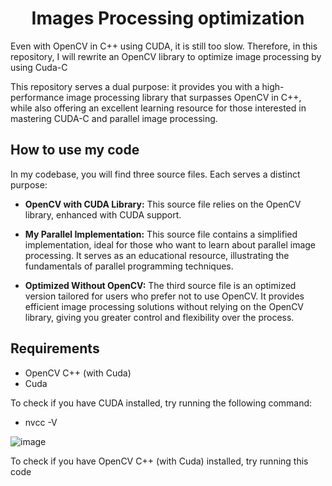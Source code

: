 

<p align="center">
 <h1 align="center">Images Processing optimization </h1>
</p>

Even with OpenCV in C++ using CUDA, it is still too slow. Therefore, in this repository, I will rewrite an OpenCV library to optimize image processing by using Cuda-C


This repository serves a dual purpose: it provides you with a high-performance image processing library that surpasses OpenCV in C++, while also offering an excellent learning resource for those interested in mastering CUDA-C and parallel image processing.


## How to use my code
In my codebase, you will find three source files. Each serves a distinct purpose:

- **OpenCV with CUDA Library:** This source file relies on the OpenCV library, enhanced with CUDA support.
  
- **My Parallel Implementation:** This source file contains a simplified implementation, ideal for those who want to learn about parallel image processing. It serves as an educational resource, illustrating the fundamentals of parallel programming techniques.

- **Optimized Without OpenCV:** The third source file is an optimized version tailored for users who prefer not to use OpenCV. It provides efficient image processing solutions without relying on the OpenCV library, giving you greater control and flexibility over the process.


## Requirements
- OpenCV C++ (with Cuda)
- Cuda

To check if you have CUDA installed, try running the following command:
 - nvcc -V

![image](https://github.com/CisMine/Cuda-image-processing/assets/122800932/a2a76a50-207c-4bb4-bdfd-2a8546bf452f)


To check if you have OpenCV C++ (with Cuda) installed, try running this code



























